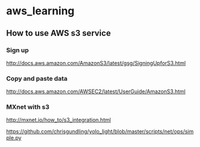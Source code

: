 # aws_learning
## How to use AWS s3 service 

### Sign up 
  http://docs.aws.amazon.com/AmazonS3/latest/gsg/SigningUpforS3.html
  
### Copy and paste data 
  http://docs.aws.amazon.com/AWSEC2/latest/UserGuide/AmazonS3.html
  
### MXnet with s3
  http://mxnet.io/how_to/s3_integration.html

https://github.com/chrisgundling/yolo_light/blob/master/scripts/net/ops/simple.py
